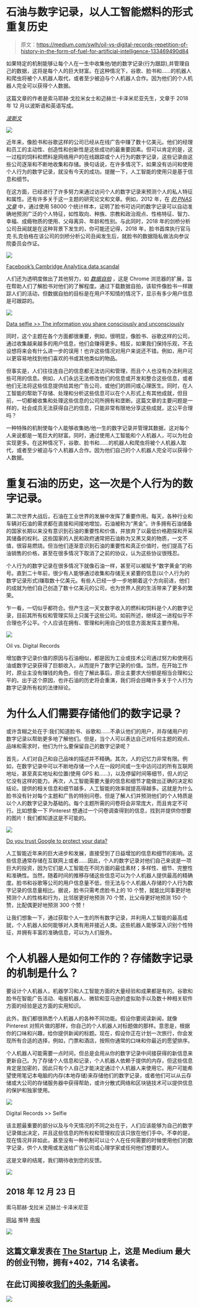# 石油与数字记录，以人工智能燃料的形式重复历史

> 原文：<https://medium.com/swlh/oil-vs-digital-records-repetition-of-history-in-the-form-of-fuel-for-artificial-intelligence-133469490d84>

如果特定的机制能够让每个人在一生中收集他/她的数字记录(行为跟踪),并管理自己的数据，这将是每个人的巨大财富。在这种情况下，谷歌、脸书和……的机器人和爬虫将被个人机器人取代，或者至少被迫与个人机器人合作。因为他们的个人机器人完全可以获得个人数据。

这篇文章的作者是索马耶赫·戈拉米女士和迈赫兰·卡泽米尼亚先生，文章于 2018 年 12 月以波斯语和英语写成。

[*波斯文*](https://www.soliset.com/digital-records)

![](img/ea915b4efe1448466a06da28a2631e87.png)

近年来，像脸书和谷歌这样的公司已经从在线广告中赚了数十亿美元。他们的经理和员工的主动性、创造性和创新性是这些成功的最重要因素。但可以肯定的是，这一过程的饲料和燃料是网络用户的在线跟踪或个人行为的数字记录，这些记录由这些公司逐渐和不断地收集和存储。换句话说，在许多情况下，如果没有访问和使用个人行为的数字记录，就没有今天的成功。提醒一下，人工智能的使用只是基于信息和细节。

在这方面，已经进行了许多努力来通过访问个人的数字记录来预测个人的私人特征和属性。还有许多关于这一主题的研究论文和文章。例如，2012 年，在 [*的 PNAS 文章*](https://www.pnas.org/content/110/15/5802) 中，通过使用 58000 个统计样本，证明了脸书可访问的数字记录可以自动准确地预测广泛的个人特征，如性取向、种族、宗教和政治观点、性格特征、智力、幸福、成瘾物质的使用、父母离异、年龄和性别。与此同时，2018 年的剑桥分析公司丑闻就是在这种背景下发生的，你可能还记得，2018 年，脸书首席执行官马克·扎克伯格在该公司的剑桥分析公司丑闻发生后，就脸书的数据隐私做法向参议院委员会作证。

![](img/6b7d02e6ce5034adbf39f0c3446521b4.png)

[Facebook’s Cambridge Analytica data scandal](http://www.laloyolan.com/news/facebook-s-cambridge-analytica-data-scandal/article_702b3c7a-f972-539c-a7f8-f202fd478634.html)

人们还为透明度做出了其他努力，如 [*数据自拍*](https://dataselfie.it/#/) ，这是 Chrome 浏览器的扩展，旨在帮助人们了解脸书对他们的了解程度。通过下载数据自拍，该软件像脸书一样跟踪人们的活动，但数据自拍的目标是在用户不知情的情况下，显示有多少用户信息是可跟踪的。

![](img/1ccc647732a4983b5a99dd30383ba2f9.png)

[Data selfie >> The information you share consciously and unconsciously](https://dataselfie.it/#/)

同时，这个主题在各个方面都很重要，例如，很明显，像脸书、谷歌这样的公司，通过收集越来越多的用户信息，他们会赚得更多。相反，如果我们保持乐观，不去设想将来会有什么进一步的误用！也许这些情况对用户来说还不错。例如，用户可以更容易地找到他们喜欢的书或其他类似的物品。

但事实是，人们往往连自己的信息都无法访问和管理，而且个人也没有办法利用这些可用的信息。例如，人们永远无法修改他们的信息或开发和整合这些信息，或者他们无法将这些信息提供给其他广告公司，或他们的顾问或心理医生。同时，在人工智能的帮助下存储、处理和分析这些信息可以在个人形式上有其他成就，但目前，一切都被收集和处理这些信息的公司所拥有和垄断。这篇文章的主要问题是一样的，社会成员无法获得自己的信息，只能非常有限地分享这些成就，这公平合理吗？

一种特殊的机制使每个人能够收集她/他一生的数字记录并管理其数据，这对每个人来说都是一笔巨大的财富。同时，通过使用人工智能和个人机器人，可以为社会实现更多。在这种情况下，谷歌、脸书和……的机器人和爬虫将被个人机器人取代，或者至少被迫与个人机器人合作。因为他们自己的个人机器人完全可以获得个人数据。

# 重复石油的历史，这一次是个人行为的数字记录。

第二次世界大战后，石油在工业世界的发展中发挥了重要作用。每天，各种行业和车辆对石油的需求都在直接和间接地增加，石油被称为“黑金”。许多拥有石油储备的国家长期以来没有意识到石油的重要性和价值，并放弃了以最低价格勘探和开采其储备的权利。这些国家的人民和政府通常把石油称为又黑又臭的物质，一文不值，很容易燃烧。但当他们逐渐意识到石油的重要性和真正价值时，他们提高了石油销售的价格，甚至在很多情况下取消了之前的协议，认为这些协议很残忍。

个人行为的数字记录在很多情况下就像石油一样，甚至可以被赋予“数字黄金”的称号。直到二十年前，很少有人能够通过收集和存储无关紧要的信息(以个人行为的数字记录形式)赚取数十亿美元。有些人已经一步一步地朝着这个方向前进，他们的成就为他们自己创造了数十亿美元的公司，也为世界人民的生活带来了更多的繁荣。

乍一看，一切似乎都符合。但产生这一天文数字收入的燃料和饲料是个人的数字记录，目前其所有权和管理实际上只属于这些公司。如前所述，继续这一进程似乎不合理也不公平。个人应该在拥有、管理和利用自己的信息方面发挥主要作用。

![](img/79300f1a7b6f6216a7c8055fc69ee045.png)

Oil vs. Digital Records

增加数字记录价值的原因与石油相似，都是因为工业或技术公司通过努力和使用石油或数字记录获得了巨额收入，从而提升了数字记录的价值。当然，在开始工作时，原业主没有赚钱的角色，但在了解此事后，原业主要求大份额是相当合理和公平的。出于这个原因，也许石油的历史将会重演，我们将会目睹许多关于个人行为数字记录所有权的法律辩论。

# 为什么人们需要存储他们的数字记录？

或许含糊之处在于:我们知道脸书、谷歌和……不承认他们的用户，并存储用户的数字记录以帮助更多地了解他们。但是，当个人可以表达自己对任何主题的观点、品味和需求时，他们为什么要保留自己的数字记录呢？

首先，人们对自己和自己品味的描述并不精确。其次，人的记忆力非常有限。例如，在数字记录中可以不断地存储一个人在一段时间或一生中访问过的所有互联网地址，甚至真实地址和位置(使用 GPS 和……)，以及停留时间等细节，但人的记忆没有这样的能力。再次，人工智能需要大量的信息和细节才能做出正确的决定和结论。提供的相关信息和细节越多，人工智能的效率就提高得越多。这就是为什么脸书没有针对每个主题和广告的特别问卷。但是了解人们并预测他们的个人特质是以个人的数字记录为基础的。每个主题所需的问卷将会非常庞大，而且肯定不可行。比如想象一下 Pinterest 想通过一个问卷调查得到的信息，找到并提供你想要的图片！我们都知道这是不可能的。

![](img/2b64e1d231f4b63d1a72f006b43483b9.png)

[Do you trust Google to protect your data](https://www.quora.com/Do-you-trust-Google-to-protect-your-data)[?](https://www.quora.com/Do-you-trust-Google-to-protect-your-data)

人工智能近年来的巨大进步和发展，直接受到了日益增加的信息和细节的影响。这些信息通常存储在互联网上或者……因此，个人的数字记录对他们自己来说是一项巨大的投资，因为它们是人工智能在不同方面的最佳素材；多样性、细节、完整性和准确性。当然，随着时间的推移存储这些信息可以为个人机器人提供最高的精确度。脸书和谷歌等公司的用户信息量不低，但无法与个人机器人存储的个人行为数字记录的信息量相比。据说，脸书只需考虑脸书上的 10 个赞，就能比同事更好地预测个人的性格和行为，比邻居更好地预测 70 个赞，比父母更好地预测 150 个赞，比配偶更好地预测 300 个赞！

让我们想象一下，通过获取个人一生的所有数字记录，并利用人工智能的最高成就，个人机器人如何能够对人类有用并接近人类。这些机器人能够深入识别个性特征，并拥有丰富的准确信息，可以为人们服务。

# 个人机器人是如何工作的？存储数字记录的机制是什么？

要设计个人机器人，机器学习和人工智能方面的大量经验和成果都是有的。谷歌和脸书在智能广告活动、电报机器人、微软和亚马逊的虚拟助手以及数十种相关软件方面的经验是这方面的实用知识。

此外，我们都很熟悉个人机器人的各种不同功能。假设你要阅读新闻，就像 Pinterest 对照片做的那样，你自己的个人机器人对标题做的那样。意思是，根据你的口味和兴趣，给你提供新闻的标题。现在，假设你正在计划一次旅行，你会发现所有合适的选择，例如，门票和酒店，按照你通常的口味和你最近的愿望排序。

个人机器人可能需要一点时间，但总是会用从你的数字记录中间接获得的新信息来更新自己。为了存储个人信息和记录，个人机器人依赖于提供的内存，但这些信息肯定是加密的，因此只有个人自己才能决定通过个人机器人来使用它。用户可能希望使用笔记本电脑的内存(本地存储)来存储他们的数字记录，或者他们可以从云存储或大公司的存储服务器中获得帮助，或许分散式网络和区块链技术可以提供信息的保护和独家使用。

![](img/7774b82163abd72e91f57e994cc8d894.png)

Digital Records >> Selfie

该主题最重要的部分以及与今天情况的不同之处在于，人们应该能够为自己的数字记录做出决定，并且这些信息的所有权和管理权应该只放在他们手中。不幸的是，现在情况并非如此，甚至没有一种机制可以让个人在任何需要的时候使用他们的数字记录，供个人使用或发送给广告公司或心理学家或任何他们想要的人。

这是文章的结尾，我们期待收到您的反馈。

![](img/d44c7720524c8e782f06373217290b81.png)

## 2018 年 12 月 23 日
索马耶赫·戈拉米
迈赫兰·卡泽米尼亚

[网站](https://www.soliset.com/)
推特
[电报](https://t.me/soli_set)

[![](img/308a8d84fb9b2fab43d66c117fcc4bb4.png)](https://medium.com/swlh)

## 这篇文章发表在 [The Startup](https://medium.com/swlh) 上，这是 Medium 最大的创业刊物，拥有+402，714 名读者。

## 在此订阅接收[我们的头条新闻](http://growthsupply.com/the-startup-newsletter/)。

[![](img/b0164736ea17a63403e660de5dedf91a.png)](https://medium.com/swlh)